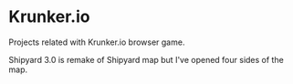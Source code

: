 # Krunker.io

Projects related with Krunker.io browser game.

Shipyard 3.0 is remake of Shipyard map but I've opened four sides of the map.
